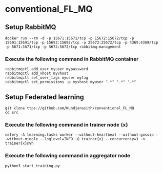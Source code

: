 # conventional_FL_MQ

## Setup RabbitMQ

```
docker run --rm -d -p 15671:15671/tcp -p 15672:15672/tcp -p 15691:15691/tcp -p 15692:15692/tcp -p 25672:25672/tcp -p 4369:4369/tcp -p 5671:5671/tcp -p 5672:5672/tcp rabbitmq:management
```

### Execute the following command in RabbitMQ container
```
rabbitmqctl add_user myuser mypassword
rabbitmqctl add_vhost myvhost
rabbitmqctl set_user_tags myuser mytag
rabbitmqctl set_permissions -p myvhost myuser ".*" ".*" ".*"
```

## Setup Federated learning

```
git clone ttps://github.com/Kundjanasith/conventional_FL_MQ
cd src
```

### Execute the following command in trainer node {x}
```
celery -A learning.tasks worker --without-heartbeat --without-gossip --without-mingle --loglevel=INFO -Q trainer{x} --concurrency=1 -n trainer{x}@%h
```

### Execute the following command in aggregator node
```
python3 start_training.py
```